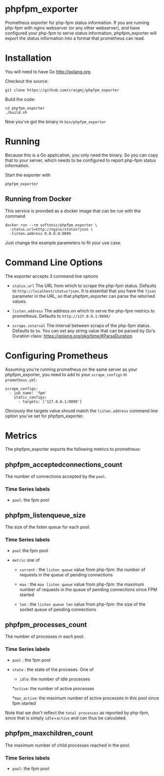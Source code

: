 # phpfpm_exporter
Prometheus exporter for php-fpm status information. If you are running php-fpm with nginx webserver (or any other webserver), and have configured your php-fpm to serve status information, phpfpm_exporter will export the status information into a format that prometheus can read.

# Installation

You will need to have Go http://golang.org.

Checkout the source:

    git clone https://github.com/craigmj/phpfpm_exporter

Build the code:

    cd phpfpm_exporter
    ./build.sh

Now you've got the binary in `bin/phpfpm_exporter`

# Running

Because this is a Go application, you only need the binary. So you can copy that to your server, which needs to be configured to report php-fpm status information.

Start the exporter with

	phpfpm_exporter

## Running from Docker

This service is provided as a docker image that can be run with the command

    docker run --rm softonic/phpfpm_exporter \
      -status.url=http://nginx/status?json \
      -listen.address 0.0.0.0:9099

Just change the example parameters to fit your use case.

# Command Line Options

The exporter accepts 3 command line options

* `status.url`	The URL from which to scrape the php-fpm status. Defaults to `http://localhost/status?json`. It is essential that you have the `?json` parameter in the URL, so that phpfpm_exporter can parse the returned values.

* `listen.address`	The address on which to serve the php-fpm metrics to prometheus. Defaults to `http://127.0.0.1:9099/`

* `scrape.interval`	The interval between scraps of the php-fpm status. Defaults to `5m`. You can set any string value that can be parsed by Go's Duration class: https://golang.org/pkg/time/#ParseDuration

# Configuring Prometheus

Assuming you're running prometheus on the same server as your phpfpm_exporter, you need to add to your `scrape_configs` in `prometheus.yml`:

    scrape_configs:
      - job_name: 'fpm'
        static_configs:
          - targets: ['127.0.0.1:9099']

Obviously the targets value should match the `listen.address` command line option you've set for phpfpm_exporter.

# Metrics

The phpfpm_exporter exports the following metrics to prometheus:

## phpfpm_acceptedconnections_count

The number of connections accepted by the `pool`.

### Time Series labels

* `pool`: the fpm pool

## phpfpm_listenqueue_size

The size of the listen queue for each pool.

### Time Series labels

* `pool` the fpm pool

* `metric` one of

  * `current` : the `listen queue` value from php-fpm: the number of requests in the queue of pending connections

  * `max` : the `max listen queue` value from php-fpm: the maximum number of requests in the queue of pending connections since FPM started

  * `len` : the `listen queue len` value from php-fpm: the size of the socket queue of pending connections

## phpfpm_processes_count

The number of processes in each pool.

### Time Series labels

* `pool` : the fpm pool

* `state` : the state of the proceses. One of

   * `idle`: the number of idle processes

   *`active`: the number of active processes

   *`max_active`: the maximum number of active processes in this pool since fpm started

Note that we don't reflect the `total processes` as reported by php-fpm, since that is simply `idle`+`active` and can thus be calculated.

## phpfpm_maxchildren_count

The maximum number of child processes reached in the pool.

### Time Series labels

* `pool`: the fpm pool
